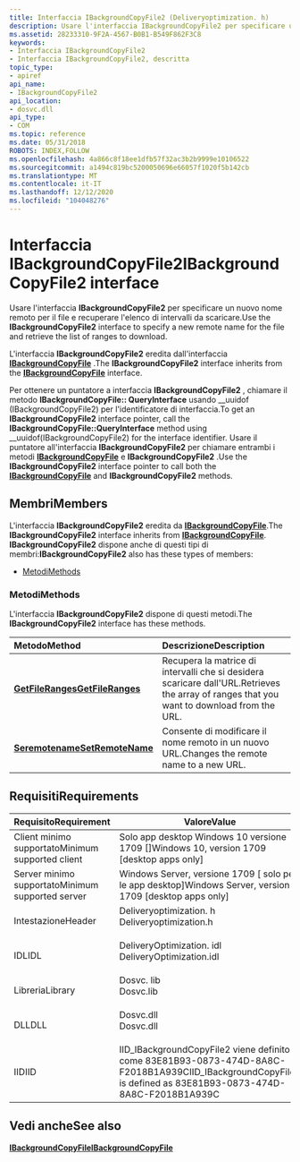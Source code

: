 ```yaml
---
title: Interfaccia IBackgroundCopyFile2 (Deliveryoptimization. h)
description: Usare l'interfaccia IBackgroundCopyFile2 per specificare un nuovo nome remoto per il file e recuperare l'elenco di intervalli da scaricare.
ms.assetid: 28233310-9F2A-4567-B0B1-B549F862F3C8
keywords:
- Interfaccia IBackgroundCopyFile2
- Interfaccia IBackgroundCopyFile2, descritta
topic_type:
- apiref
api_name:
- IBackgroundCopyFile2
api_location:
- dosvc.dll
api_type:
- COM
ms.topic: reference
ms.date: 05/31/2018
ROBOTS: INDEX,FOLLOW
ms.openlocfilehash: 4a866c8f18ee1dfb57f32ac3b2b9999e10106522
ms.sourcegitcommit: a1494c819bc5200050696e66057f1020f5b142cb
ms.translationtype: MT
ms.contentlocale: it-IT
ms.lasthandoff: 12/12/2020
ms.locfileid: "104048276"
---
```

# <a name="ibackgroundcopyfile2-interface"></a><span data-ttu-id="2d2f9-105">Interfaccia IBackgroundCopyFile2</span><span class="sxs-lookup"><span data-stu-id="2d2f9-105">IBackgroundCopyFile2 interface</span></span>

<span data-ttu-id="2d2f9-106">Usare l'interfaccia **IBackgroundCopyFile2** per specificare un nuovo nome remoto per il file e recuperare l'elenco di intervalli da scaricare.</span><span class="sxs-lookup"><span data-stu-id="2d2f9-106">Use the **IBackgroundCopyFile2** interface to specify a new remote name for the file and retrieve the list of ranges to download.</span></span>

<span data-ttu-id="2d2f9-107">L'interfaccia **IBackgroundCopyFile2** eredita dall'interfaccia [**IBackgroundCopyFile**](ibackgroundcopyfile.md) .</span><span class="sxs-lookup"><span data-stu-id="2d2f9-107">The **IBackgroundCopyFile2** interface inherits from the [**IBackgroundCopyFile**](ibackgroundcopyfile.md) interface.</span></span>

<span data-ttu-id="2d2f9-108">Per ottenere un puntatore a interfaccia **IBackgroundCopyFile2** , chiamare il metodo **IBackgroundCopyFile:: QueryInterface** usando __uuidof (IBackgroundCopyFile2) per l'identificatore di interfaccia.</span><span class="sxs-lookup"><span data-stu-id="2d2f9-108">To get an **IBackgroundCopyFile2** interface pointer, call the **IBackgroundCopyFile::QueryInterface** method using __uuidof(IBackgroundCopyFile2) for the interface identifier.</span></span> <span data-ttu-id="2d2f9-109">Usare il puntatore all'interfaccia **IBackgroundCopyFile2** per chiamare entrambi i metodi [**IBackgroundCopyFile**](ibackgroundcopyfile.md) e **IBackgroundCopyFile2** .</span><span class="sxs-lookup"><span data-stu-id="2d2f9-109">Use the **IBackgroundCopyFile2** interface pointer to call both the [**IBackgroundCopyFile**](ibackgroundcopyfile.md) and **IBackgroundCopyFile2** methods.</span></span>

## <a name="members"></a><span data-ttu-id="2d2f9-110">Membri</span><span class="sxs-lookup"><span data-stu-id="2d2f9-110">Members</span></span>

<span data-ttu-id="2d2f9-111">L'interfaccia **IBackgroundCopyFile2** eredita da [**IBackgroundCopyFile**](ibackgroundcopyfile.md).</span><span class="sxs-lookup"><span data-stu-id="2d2f9-111">The **IBackgroundCopyFile2** interface inherits from [**IBackgroundCopyFile**](ibackgroundcopyfile.md).</span></span> <span data-ttu-id="2d2f9-112">**IBackgroundCopyFile2** dispone anche di questi tipi di membri:</span><span class="sxs-lookup"><span data-stu-id="2d2f9-112">**IBackgroundCopyFile2** also has these types of members:</span></span>

-   [<span data-ttu-id="2d2f9-113">Metodi</span><span class="sxs-lookup"><span data-stu-id="2d2f9-113">Methods</span></span>](#methods)

### <a name="methods"></a><span data-ttu-id="2d2f9-114">Metodi</span><span class="sxs-lookup"><span data-stu-id="2d2f9-114">Methods</span></span>

<span data-ttu-id="2d2f9-115">L'interfaccia **IBackgroundCopyFile2** dispone di questi metodi.</span><span class="sxs-lookup"><span data-stu-id="2d2f9-115">The **IBackgroundCopyFile2** interface has these methods.</span></span>



| <span data-ttu-id="2d2f9-116">Metodo</span><span class="sxs-lookup"><span data-stu-id="2d2f9-116">Method</span></span>                                                             | <span data-ttu-id="2d2f9-117">Descrizione</span><span class="sxs-lookup"><span data-stu-id="2d2f9-117">Description</span></span>                                                                      |
|:-------------------------------------------------------------------|:---------------------------------------------------------------------------------|
| [<span data-ttu-id="2d2f9-118">**GetFileRanges**</span><span class="sxs-lookup"><span data-stu-id="2d2f9-118">**GetFileRanges**</span></span>](ibackgroundcopyfile2-getfileranges-method.md) | <span data-ttu-id="2d2f9-119">Recupera la matrice di intervalli che si desidera scaricare dall'URL.</span><span class="sxs-lookup"><span data-stu-id="2d2f9-119">Retrieves the array of ranges that you want to download from the URL.</span></span><br/> |
| [<span data-ttu-id="2d2f9-120">**Seremotename**</span><span class="sxs-lookup"><span data-stu-id="2d2f9-120">**SetRemoteName**</span></span>](ibackgroundcopyfile2-setremotename-method.md) | <span data-ttu-id="2d2f9-121">Consente di modificare il nome remoto in un nuovo URL.</span><span class="sxs-lookup"><span data-stu-id="2d2f9-121">Changes the remote name to a new URL.</span></span><br/>                                 |



 

## <a name="requirements"></a><span data-ttu-id="2d2f9-122">Requisiti</span><span class="sxs-lookup"><span data-stu-id="2d2f9-122">Requirements</span></span>



| <span data-ttu-id="2d2f9-123">Requisito</span><span class="sxs-lookup"><span data-stu-id="2d2f9-123">Requirement</span></span> | <span data-ttu-id="2d2f9-124">Valore</span><span class="sxs-lookup"><span data-stu-id="2d2f9-124">Value</span></span> |
|-------------------------------------|-----------------------------------------------------------------------------------------------------|
| <span data-ttu-id="2d2f9-125">Client minimo supportato</span><span class="sxs-lookup"><span data-stu-id="2d2f9-125">Minimum supported client</span></span><br/> | <span data-ttu-id="2d2f9-126">Solo app desktop Windows 10 versione 1709 \[\]</span><span class="sxs-lookup"><span data-stu-id="2d2f9-126">Windows 10, version 1709 \[desktop apps only\]</span></span><br/>                                           |
| <span data-ttu-id="2d2f9-127">Server minimo supportato</span><span class="sxs-lookup"><span data-stu-id="2d2f9-127">Minimum supported server</span></span><br/> | <span data-ttu-id="2d2f9-128">Windows Server, versione 1709 \[ solo per le app desktop\]</span><span class="sxs-lookup"><span data-stu-id="2d2f9-128">Windows Server, version 1709 \[desktop apps only\]</span></span><br/>                                       |
| <span data-ttu-id="2d2f9-129">Intestazione</span><span class="sxs-lookup"><span data-stu-id="2d2f9-129">Header</span></span><br/>                   | <dl> <span data-ttu-id="2d2f9-130"><dt>Deliveryoptimization. h</dt></span><span class="sxs-lookup"><span data-stu-id="2d2f9-130"><dt>Deliveryoptimization.h</dt></span></span> </dl>   |
| <span data-ttu-id="2d2f9-131">IDL</span><span class="sxs-lookup"><span data-stu-id="2d2f9-131">IDL</span></span><br/>                      | <dl> <span data-ttu-id="2d2f9-132"><dt>DeliveryOptimization. idl</dt></span><span class="sxs-lookup"><span data-stu-id="2d2f9-132"><dt>DeliveryOptimization.idl</dt></span></span> </dl> |
| <span data-ttu-id="2d2f9-133">Libreria</span><span class="sxs-lookup"><span data-stu-id="2d2f9-133">Library</span></span><br/>                  | <dl> <span data-ttu-id="2d2f9-134"><dt>Dosvc. lib</dt></span><span class="sxs-lookup"><span data-stu-id="2d2f9-134"><dt>Dosvc.lib</dt></span></span> </dl>                |
| <span data-ttu-id="2d2f9-135">DLL</span><span class="sxs-lookup"><span data-stu-id="2d2f9-135">DLL</span></span><br/>                      | <dl> <span data-ttu-id="2d2f9-136"><dt>Dosvc.dll</dt></span><span class="sxs-lookup"><span data-stu-id="2d2f9-136"><dt>Dosvc.dll</dt></span></span> </dl>                |
| <span data-ttu-id="2d2f9-137">IID</span><span class="sxs-lookup"><span data-stu-id="2d2f9-137">IID</span></span><br/>                      | <span data-ttu-id="2d2f9-138">IID_IBackgroundCopyFile2 viene definito come 83E81B93-0873-474D-8A8C-F2018B1A939C</span><span class="sxs-lookup"><span data-stu-id="2d2f9-138">IID_IBackgroundCopyFile2 is defined as 83E81B93-0873-474D-8A8C-F2018B1A939C</span></span><br/>             |



## <a name="see-also"></a><span data-ttu-id="2d2f9-139">Vedi anche</span><span class="sxs-lookup"><span data-stu-id="2d2f9-139">See also</span></span>

<dl> <dt>

[<span data-ttu-id="2d2f9-140">**IBackgroundCopyFile**</span><span class="sxs-lookup"><span data-stu-id="2d2f9-140">**IBackgroundCopyFile**</span></span>](ibackgroundcopyfile.md)
</dt> </dl>

 

 





